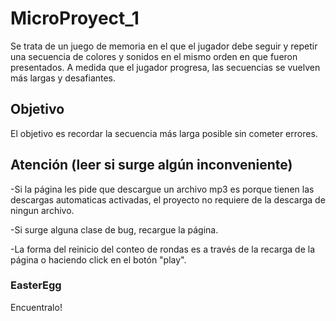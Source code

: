 # MicroProyect_1
Se trata de un juego de memoria en el que el jugador debe seguir y repetir una secuencia de colores y sonidos en el mismo orden en que fueron presentados. A medida que el jugador progresa, las secuencias se vuelven más largas y desafiantes.
## Objetivo
El objetivo es recordar la secuencia más larga posible sin cometer errores.
## Atención (leer si surge algún inconveniente)

-Si la página les pide que descargue un archivo mp3 es porque tienen las descargas automaticas activadas,
 el proyecto no requiere de la descarga de ningun archivo.

-Si surge alguna clase de bug, recargue la página.

-La forma del reinicio del conteo de rondas es a través de la recarga de la página o haciendo click en el botón "play".

### EasterEgg

Encuentralo!
